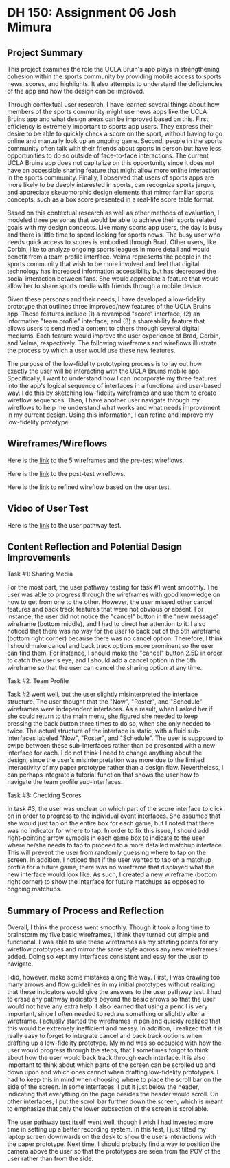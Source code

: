 
# DH 150: Assignment 06 Josh Mimura

## Project Summary

This project examines the role the UCLA Bruin's app plays in strengthening cohesion within the sports community by providing mobile access to sports news, scores, and highlights. It also attempts to understand the deficiencies of the app and how the design can be improved. 

Through contextual user research, I have learned several things about how members of the sports community might use news apps like the UCLA Bruins app and what design areas can be improved based on this. First, efficiency is extremely important to sports app users. They express their desire to be able to quickly check a score on the sport, without having to go online and manually look up an ongoing game. Second, people in the sports community often talk with their friends about sports in person but have less opportunities to do so outside of face-to-face interactions. The current UCLA Bruins app does not capitalize on this opportunity since it does not have an accessible sharing feature that might allow more online interaction in the sports community. Finally, I observed that users of sports apps are more likely to be deeply interested in sports, can recognize sports jargon, and appreciate skeuomorphic design elements that mirror familiar sports concepts, such as a box score presented in a real-life score table format.

Based on this contextual research as well as other methods of evaluation, I modeled three personas that would be able to achieve their sports related goals with my design concepts. Like many sports app users, the day is busy and there is little time to spend looking for sports news. The busy user who needs quick access to scores is embodied through Brad. Other users, like Corbin, like to analyze ongoing sports leagues in more detail and would benefit from a team profile interface. Velma represents the people in the sports community that wish to be more involved and feel that digital technology has increased information accessibility but has decreased the social interaction between fans. She would appreciate a feature that would allow her to share sports media with friends through a mobile device.

Given these personas and their needs, I have developed a low-fidelity prototype that outlines three improved/new features of the UCLA Bruins app. These features include (1) a revamped "score" interface, (2) an informative "team profile" interface, and (3) a shareability feature that allows users to send media content to others through several digital mediums. Each feature would improve the user experience of Brad, Corbin, and Velma, respectively. The following wireframes and wireflows illustrate the process by which a user would use these new features. 

The purpose of the low-fidelity prototyping process is to lay out how exactly the user will be interacting with the UCLA Bruins mobile app. Specifically, I want to understand how I can incorporate my three features into the app's logical sequence of interfaces in a functional and user-based way. I do this by sketching low-fidelity wireframes and use them to create wireflow sequences. Then, I have another user navigate through my wireflows to help me understand what works and what needs improvement in my current design. Using this information, I can refine and improve my low-fidelity prototype.


## Wireframes/Wireflows

Here is the [link](https://drive.google.com/open?id=13p2GjmyOweykuyupPcN1sj9mBugTA_-D) to the 5 wireframes and the pre-test wireflows.

Here is the [link](https://drive.google.com/open?id=1U-AXeXbeMQCApCIuXcma1I0A1mw36LsD) to the post-test wireflows.

Here is the [link](https://drive.google.com/open?id=1zvZbI2dr4ci4sXncEdUpjJ_0Y3SwSTS6) to refined wireflow based on the user test.

## Video of User Test

Here is the [link](https://drive.google.com/open?id=1Hu164L5sLFb_K0M_hLI1YcOh7gIdVY8T) to the user pathway test.

## Content Reflection and Potential Design Improvements

Task #1: Sharing Media

For the most part, the user pathway testing for task #1 went smoothly. The user was able to progress through the wireframes with good knowledge on how to get from one to the other. However, the user missed other cancel features and back track features that were not obvious or absent. For instance, the user did not notice the "cancel" button in the "new message" wireframe (bottom middle), and I had to direct her attention to it. I also noticed that there was no way for the user to back out of the 5th wireframe (bottom right corner) because there was no cancel option. Therefore, I think I should make cancel and back track options more prominent so the user can find them. For instance, I should make the "cancel" button 2.5D in order to catch the user's eye, and I should add a cancel option in the 5th wireframe so that the user can cancel the sharing option at any time. 

Task #2: Team Profile

Task #2 went well, but the user slightly misinterpreted the interface structure. The user thought that the "Now", "Roster", and "Schedule" wireframes were independent interfaces. As a result, when I asked her if she could return to the main menu, she figured she needed to keep pressing the back button three times to do so, when she only needed to twice. The actual structure of the interface is static, with a fluid sub-interfaces labeled "Now", "Roster", and "Schedule". The user is supposed to swipe between these sub-interfaces rather than be presented with a new interface for each. I do not think I need to change anything about the design, since the user's misinterpretation was more due to the limited interactivity of my paper prototype rather than a design flaw. Nevertheless, I can perhaps integrate a tutorial function that shows the user how to navigate the team profile sub-interfaces.

Task #3: Checking Scores

In task #3, the user was unclear on which part of the score interface to click on in order to progress to the individual event interfaces. She assumed that she would just tap on the entire box for each game, but I noted that there was no indicator for where to tap. In order to fix this issue, I should add right-pointing arrow symbols in each game box to indicate to the user where he/she needs to tap to proceed to a more detailed matchup interface. This will prevent the user from randomly guessing  where to tap on the screen. In addition, I noticed that if the user wanted to tap on a matchup profile for a future game, there was no wireframe that displayed what the new interface would look like. As such, I created a new wireframe (bottom right corner) to show the interface for future matchups as opposed to ongoing matchups.

## Summary of Process and Reflection

Overall, I think the process went smoothly. Though it took a long time to brainstorm my five basic wireframes, I think they turned out simple and functional. I was able to use these wireframes as my starting points for my wireflow prototypes and mirror the same style across any new wireframes I added. Doing so kept my interfaces consistent and easy for the user to navigate.

I did, however, make some mistakes along the way. First, I was drawing too many arrows and flow guidelines in my initial prototypes without realizing that these indicators would give the answers to the user pathway test. I had to erase any pathway indicators beyond the basic arrows so that the user would not have any extra help. I also learned that using a pencil is very important, since I often needed to redraw something or slightly alter a wireframe. I actually started the wireframes in pen and quickly realized that this would be extremely inefficient and messy. In addition, I realized that it is really easy to forget to integrate cancel and back track options when drafting up a low-fidelity prototype. My mind was so occupied with how the user would progress through the steps, that I sometimes forgot to think about how the user would back track through each interface. It is also important to think about which parts of the screen can be scrolled up and down upon and which ones cannot when drafting low-fidelity prototypes. I had to keep this in mind when choosing where to place the scroll bar on the side of the screen. In some interfaces, I put it just below the header, indicating that everything on the page besides the header would scroll. On other interfaces, I put the scroll bar further down the screen, which is meant to emphasize that only the lower subsection of the screen is scrollable.

The user pathway test itself went well, though I wish I had invested more time in setting up a better recording system. In this test, I just tilted my laptop screen downwards on the desk to show the users interactions with the paper prototype. Next time, I should probably find a way to position the camera above the user so that the prototypes are seen from the POV of the user rather than from the side. 








